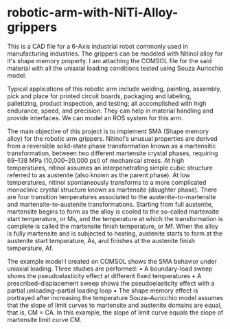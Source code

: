 # robotic-arm-with-NiTi-Alloy-grippers
This is a CAD file for a 6-Axis industrial robot commonly used in manufacturing industries. The grippers can be modeled with Nitinol alloy for it's shape memory property. I am attaching the COMSOL file for the said material with all the uniaxial loading conditions tested using Souza Auricchio model.

Typical applications of this robotic arm include welding, painting, assembly, pick and place for printed circuit boards, packaging and labeling, palletizing, product inspection, and testing; all accomplished with high endurance, speed, and precision. They can help in material handling and provide interfaces. We can model an ROS system for this arm.

The main objective of this project is to implement SMA (Shape memory alloy) for the robotic arm grippers. 
Nitinol's unusual properties are derived from a reversible solid-state phase transformation known as a martensitic transformation, between two different martensite crystal phases, requiring 69–138 MPa (10,000–20,000 psi) of mechanical stress. At high temperatures, nitinol assumes an interpenetrating simple cubic structure referred to as austenite (also known as the parent phase). At low temperatures, nitinol spontaneously transforms to a more complicated monoclinic crystal structure known as martensite (daughter phase). There are four transition temperatures associated to the austenite-to-martensite and martensite-to-austenite transformations. Starting from full austenite, martensite begins to form as the alloy is cooled to the so-called martensite start temperature, or Ms, and the temperature at which the transformation is complete is called the martensite finish temperature, or Mf. When the alloy is fully martensite and is subjected to heating, austenite starts to form at the austenite start temperature, As, and finishes at the austenite finish temperature, Af.

 The example model I created on COMSOL shows the SMA behavior under uniaxial loading. Three studies are 
performed:
 • A boundary-load sweep shows the pseudoelasticity effect at different fixed temperatures
 • A prescribed-displacement sweep shows the pseudoelasticity effect with a partial 
unloading–partial loading loop
 • The shape memory effect is portrayed after increasing the temperature
 Souza–Auricchio  model assumes that the slope of limit curves to martensite and austenite domains are equal, that is, CM = CA. In this example, the slope of limit curve equals the 
slope of martensite limit curve CM.
